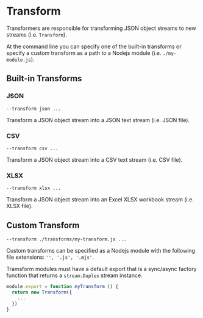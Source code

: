 # Transform

Transformers are responsible for transforming JSON object streams to new streams
(i.e. `Transform`).

At the command line you can specify one of the built-in transforms or specify a
custom transform as a path to a Nodejs module (i.e. `./my-module.js`).

## Built-in Transforms

### JSON

```
--transform json ...
```

Transform a JSON object stream into a JSON text stream (i.e. JSON file).

### CSV

```
--transform csv ...
```

Transform a JSON object stream into a CSV text stream (i.e. CSV file).

### XLSX

```
--transform xlsx ...
```

Transform a JSON object stream into an Excel XLSX workbook stream (i.e. XLSX file).

## Custom Transform

```
--transform ./transforms/my-transform.js ...
```

Custom transforms can be specified as a Nodejs module with the following file
extensions: `'', '.js', '.mjs'`.

Tramsform modules must have a default export that is a sync/async factory
function that returns a `stream.Duplex` stream instance.

```js
module.export = function myTransform () {
  return new Transform({
    ...
  })
}
```
